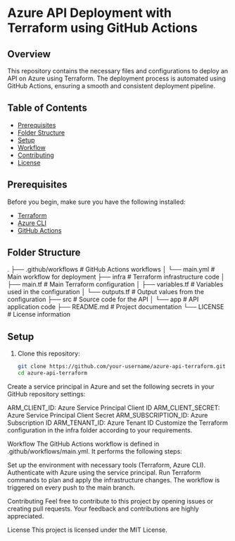 # Azure API Deployment with Terraform using GitHub Actions

## Overview

This repository contains the necessary files and configurations to deploy an API on Azure using Terraform. The deployment process is automated using GitHub Actions, ensuring a smooth and consistent deployment pipeline.

## Table of Contents

- [Prerequisites](#prerequisites)
- [Folder Structure](#folder-structure)
- [Setup](#setup)
- [Workflow](#workflow)
- [Contributing](#contributing)
- [License](#license)

## Prerequisites

Before you begin, make sure you have the following installed:

- [Terraform](https://www.terraform.io/downloads.html)
- [Azure CLI](https://docs.microsoft.com/en-us/cli/azure/install-azure-cli)
- [GitHub Actions](https://docs.github.com/en/actions)

## Folder Structure

.
├── .github/workflows # GitHub Actions workflows
│ └── main.yml # Main workflow for deployment
├── infra # Terraform infrastructure code
│ ├── main.tf # Main Terraform configuration
│ ├── variables.tf # Variables used in the configuration
│ └── outputs.tf # Output values from the configuration
├── src # Source code for the API
│ └── app # API application code
├── README.md # Project documentation
└── LICENSE # License information

## Setup

1. Clone this repository:

   ```bash
   git clone https://github.com/your-username/azure-api-terraform.git
   cd azure-api-terraform


Create a service principal in Azure and set the following secrets in your GitHub repository settings:

ARM_CLIENT_ID: Azure Service Principal Client ID
ARM_CLIENT_SECRET: Azure Service Principal Client Secret
ARM_SUBSCRIPTION_ID: Azure Subscription ID
ARM_TENANT_ID: Azure Tenant ID
Customize the Terraform configuration in the infra folder according to your requirements.

Workflow
The GitHub Actions workflow is defined in .github/workflows/main.yml. It performs the following steps:

Set up the environment with necessary tools (Terraform, Azure CLI).
Authenticate with Azure using the service principal.
Run Terraform commands to plan and apply the infrastructure changes.
The workflow is triggered on every push to the main branch.

Contributing
Feel free to contribute to this project by opening issues or creating pull requests. Your feedback and contributions are highly appreciated.

License
This project is licensed under the MIT License.
